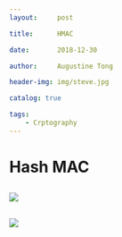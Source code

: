 ```yaml
---
layout:     post

title:      HMAC

date:       2018-12-30

author:     Augustine Tong

header-img: img/steve.jpg

catalog: true

tags:
    - Crptography
---
```


# Hash MAC


## 
![ ](/img/crpto/.png)

##
![ ](/img/crpto/.png)

